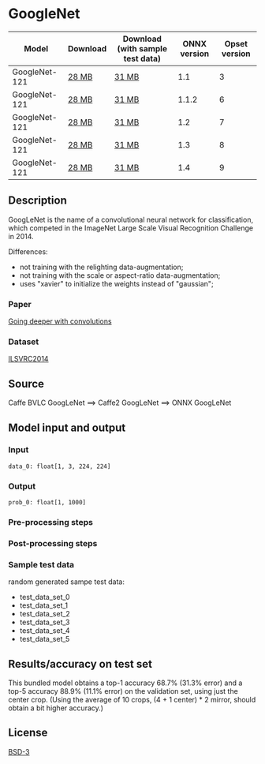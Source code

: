 # GoogleNet

|Model        |Download  |Download (with sample test data)| ONNX version |Opset version|
| ------------- | ------------- | ------------- | ------------- | ------------- |
|GoogleNet-121| [28 MB](model/googlenet-3.onnx)  |  [31 MB](model/googlenet-3.tar.gz) |  1.1 | 3|
|GoogleNet-121| [28 MB](model/googlenet-6.onnx)  |  [31 MB](model/googlenet-6.tar.gz) |  1.1.2 | 6|
|GoogleNet-121| [28 MB](model/googlenet-7.onnx)  |  [31 MB](model/googlenet-7.tar.gz) |  1.2 | 7|
|GoogleNet-121| [28 MB](model/googlenet-8.onnx)  |  [31 MB](model/googlenet-8.tar.gz) |  1.3 | 8|
|GoogleNet-121| [28 MB](model/googlenet-9.onnx)  |  [31 MB](model/googlenet-9.tar.gz) |  1.4 | 9|

## Description
GoogLeNet is the name of a convolutional neural network for classification,
which competed in the ImageNet Large Scale Visual Recognition Challenge in 2014.

Differences:
- not training with the relighting data-augmentation;
- not training with the scale or aspect-ratio data-augmentation;
- uses "xavier" to initialize the weights instead of "gaussian";

### Paper
[Going deeper with convolutions](https://arxiv.org/pdf/1409.4842.pdf)

### Dataset
[ILSVRC2014](http://www.image-net.org/challenges/LSVRC/2014/)

## Source
Caffe BVLC GoogLeNet ==> Caffe2 GoogLeNet ==> ONNX GoogLeNet

## Model input and output
### Input
```
data_0: float[1, 3, 224, 224]
```
### Output
```
prob_0: float[1, 1000]
```
### Pre-processing steps
### Post-processing steps
### Sample test data
random generated sampe test data:
- test_data_set_0
- test_data_set_1
- test_data_set_2
- test_data_set_3
- test_data_set_4
- test_data_set_5

## Results/accuracy on test set
This bundled model obtains a top-1 accuracy 68.7% (31.3% error) and
a top-5 accuracy 88.9% (11.1% error) on the validation set, using
just the center crop. (Using the average of 10 crops,
(4 + 1 center) * 2 mirror, should obtain a bit higher accuracy.)

## License
[BSD-3](LICENSE)
